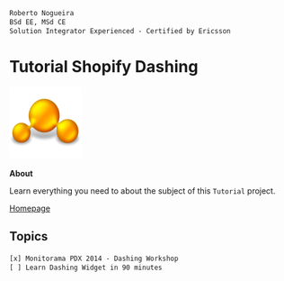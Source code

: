 ```
Roberto Nogueira  
BSd EE, MSd CE
Solution Integrator Experienced - Certified by Ericsson
```
# Tutorial Shopify Dashing

![tutorial image](images/tutorial.png)

**About**

Learn everything you need to about the subject of this `Tutorial` project.

[Homepage](http://dashing.io)

## Topics
```
[x] Monitorama PDX 2014 - Dashing Workshop
[ ] Learn Dashing Widget in 90 minutes
```
